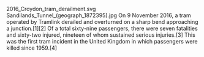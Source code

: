 2016_Croydon_tram_derailment.svg Sandilands_Tunnel_(geograph_1872395).jpg On 9 November 2016, a tram operated by Tramlink derailed and overturned on a sharp bend approaching a junction.[1][2] Of a total sixty-nine passengers, there were seven fatalities and sixty-two injured, nineteen of whom sustained serious injuries.[3] This was the first tram incident in the United Kingdom in which passengers were killed since 1959.[4]
